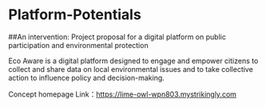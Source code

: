 # Platform-Potentials

##An intervention: Project proposal for a digital platform on public participation and environmental protection

Eco Aware is a digital platform designed to engage and empower citizens to collect and share data on local environmental issues and to take collective action to influence policy and decision-making. 

Concept homepage Link：https://lime-owl-wpn803.mystrikingly.com

